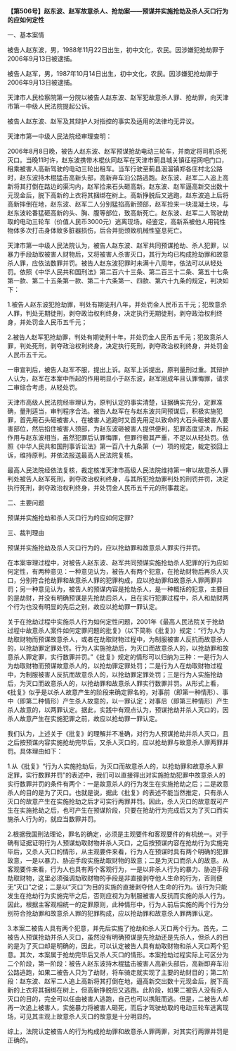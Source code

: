 **【第506号】赵东波、赵军故意杀人、抢劫案——预谋并实施抢劫及杀人灭口行为的应如何定性**

一、基本案情

被告人赵东波，男，1988年11月22日出生，初中文化，农民。因涉嫌犯抢劫罪于2006年9月13日被逮捕。

被告人赵军，男，1987年10月14日出生，初中文化，农民。因涉嫌犯抢劫罪于2006年9月13日被逮捕。

天津市人民检察院第一分院以被告人赵东波、赵军犯故意杀人罪、抢劫罪，向天津市第一中级人民法院提起公诉。

被告人赵东波、赵军及其辩护人对指控的事实及适用的法律均无异议。

天津市第一中级人民法院经审理查明：

2006年8月8日晚，被告人赵东波、赵军预谋抢劫电动三轮车，并商定将司机杀死灭口。当晚11时许，赵东波携带木棍伙同赵军在天津市蓟县城关镇征程网吧门口，租乘被害人高新驾驶的电动三轮出租车。当车行驶至蓟县洇溜镇郑各庄村北公路时，赵东波持木棍猛击高新头部，高新弃车沿公路逃跑。赵东波、赵军二人追上高新将其打倒在路边的渠沟内，赵军捡来石头砸高新。赵东波、赵军逼高新交出数十元现金后，脱下高新的上衣将其捆绑在树上。高新挣脱后又逃跑，赵东波追上后将高新摔倒在地，赵东波、赵军二人分别猛掐高新颈部，赵军捡来一块混凝土块，与赵东波轮番猛砸高新的头、胸、腹等部位，致高新死亡。赵东波、赵军二人驾驶劫取的电动三轮车（价值人民币3000元）逃离现场。经鉴定，高新系被他人用钝性物体多次打击身体致多脏器损伤，后合并扼颈致机械性窒息死亡。

天津市第一中级人民法院认为，被告人赵东波、赵军共同预谋抢劫、杀人犯罪，以暴力手段劫取被害人财物后，又将被害人杀害灭口，其行为均已构成抢劫罪和故意杀人罪，应依法数罪并罚。被告人赵东波犯罪时未满十八周年，依法可以从轻处罚。依照《中华人民共和国刑法》第二百六十三条、第二百三十二条、第五十七条第一款、第二十五条第一款、第二十六条第一、四款、第六十九条的规定，判决如下：

1.被告人赵东波犯抢劫罪，判处有期徒刑八年，并处罚金人民币五千元；犯故意杀人罪，判处无期徒刑，剥夺政治权利终身，决定执行无期徒刑，剥夺政治权利终身，并处罚金人民币五千元；

2.被告人赵军犯抢劫罪，判处有期徒刑十年，并处罚金人民币五千元；犯故意杀人罪，判处死刑，剥夺政治权利终身，决定执行死刑，剥夺政治权利终身，并处罚金人民币五千元。

一审宣判后，被告人赵军不服，提出上诉。赵军上诉提出，原判量刑过重。其辩护人认为，赵军在本案中所起的作用明显小于赵东波，赵军刚成年且认罪悔罪，请求二审综合考虑，从轻处罚。

天津市高级人民法院经审理认为，原判认定的事实清楚，证据确实充分，定罪准确，量刑适当，审判程序合法。被告人赵军在与赵东波共同预谋后，积极实施犯罪，首先用石头砸被害人，在被害人逃跑时又首先用足以致命的大石头砸被害人要害部位，然后掐住被害人颈部，为赵东波砸被害人提供便利，犯罪态度坚决，所起作用与赵东波相当，虽然犯罪后认罪悔罪，但罪行极其严重，不足以从轻处罚。依照《中华人民共和国刑事诉讼法》第一百八十九条第（一）项的规定，裁定驳回上诉，维持原判。并依法报送最高人民法院复核。

最高人民法院经依法复核，裁定核准天津市高级人民法院维持第一审以故意杀人罪判处被告人赵军死刑，剥夺政治权利终身，与其所犯抢劫罪判处的刑罚并罚，决定执行死刑，剥夺政治权利终身，并处罚金人民币五千元的刑事裁定。

二、主要问题

预谋并实施抢劫和杀人灭口行为的应如何定罪?

三、裁判理由

预谋并实施抢劫及杀人灭口行为的，应以抢劫罪和故意杀人罪实行并罚。

在本案审理过程中，对被告人赵东波、赵军共同预谋实施抢劫杀人犯罪的行为应如何定性，有两种意见：一种意见认为，被告人有两个犯意，在抢劫财物后再杀人灭口，分别符合抢劫罪和故意杀人罪的犯罪构成，应以抢劫罪和故意杀人罪两罪并罚；另一种意见认为，被告人的预谋内容是抢劫杀人，是一种概括的犯意，主要目的是劫财，并没有明确预谋是先抢劫后杀人，且在实行犯罪过程中，杀人和劫财两个行为也没有明显的先后之别，故应以抢劫罪一罪认定。

关于在抢劫过程中实施杀人行为如何定性问题，2001年《最高人民法院关于抢劫过程中故意杀人案件如何定罪问题的批复》（以下简称《批复》）规定：“行为人为劫取财物而预谋故意杀人，或者在劫取财物过程中，为制服被害人反抗而故意杀人的，以抢劫罪定罪处罚。行为人实施抢劫后，为灭口而故意杀人的，以抢劫罪和故意杀人罪定罪，实行数罪并罚。”《批复》规定的情形可以归纳为三种：一是行为人为劫取财物而预谋故意杀人的，以抢劫罪定罪处罚；二是行为人在劫取财物过程中，为制服被害人反抗而故意杀人的，以抢劫罪定罪处罚；三是行为人实施抢劫后，为灭口而故意杀人的，以抢劫罪和故意杀人罪实行数罪并罚。从形式上看，《批复》似乎是以杀人故意产生的阶段来确定罪名的，对事前（即第一种情形）、事中（即第二种情形）产生杀人故意的，以一罪认定；对事后（即第三种情形）产生杀人故意的，以两罪认定。据此，实践中有观点认为，预谋抢劫并杀人灭口的，因杀人故意产生在实施犯罪之前，故应以抢劫罪一罪认定。

我们认为，上述关于《批复》的理解并不准确，对行为人预谋抢劫并杀人灭口，且之后按预谋内容实施抢劫完毕后，又杀人灭口的，应以抢劫罪与故意杀人罪两罪并罚。具体理由如下：

1.从《批复》“行为人实施抢劫后，为灭口而故意杀人的，以抢劫罪和故意杀人罪定罪，实行数罪并罚”的表述中，我们可以直接得出对实施抢劫犯罪中故意杀人的实行数罪并罚的条件有两个：一是故意杀人的行为发生在实施抢劫之后；二是故意杀人的目的是为了灭口。也就是说，据此《批复》的表述不能当然推定，只有杀人灭口的故意产生在实施抢劫之后才可实行两罪并罚。因此，杀人灭口的故意既可产生在实施抢劫之后，也可产生在预谋阶段，只要在抢劫行为完成后又为了灭口而实施杀人行为的，就应当数罪并罚。

2.根据我国刑法理论，罪名的确定，必须是主观要件和客观要件的有机统一。对于确有证据证明行为人预谋劫取财物并杀人灭口，之后按预谋内容在抢劫行为实施完毕后，又杀人灭口的情形，从主观要件来看，行为人在预谋时具有两个明确的犯罪故意，一是以暴力、胁迫手段实施劫取财物的故意；二是为灭口而杀人的故意。从客观要件来看，行为人也具有两个客观行为，一是以非杀人行为的暴力、胁迫手段劫取财物，这里必须强调劫取财物的手段是非直接剥夺他人生命的行为，否则便无“灭口”之说；二是以“灭口”为目的实施的直接剥夺他人生命的行为。该行为只能发生在抢劫行为实施完毕之后，否则应视为为制服被害人反抗而实施的杀人行为。因此，根据主客观相统一的定罪原则，此种情形中，行为人前后实施的两个行为分别符合抢劫罪和故意杀人罪的犯罪构成，应以抢劫罪和故意杀人罪两罪认定。

3.本案二被告人具有两个犯意，并先后实施了抢劫和杀人灭口两个行为。首先，二被告人预谋抢劫并杀人灭口，虽然没有明确预谋是先抢劫还是先杀人，但杀人的目的是为了灭口却是明确的，因此，可以认定被告人具有劫取财物和杀人灭口两个犯意。其次，本案属于抢劫完毕后又杀人灭口的情形。本案抢劫过程实际上可区分为二个阶段，第一阶段：被告人赵东波持木棍猛击被害人高新头部后，高新即弃车沿公路逃跑，如果二被告人只为了劫财，将车骑走就实现了主要的劫财目的；第二阶段：赵东波、赵军二人追上高新将其打倒在地，逼高新交出数十元现金后，脱下高新的上衣将其捆绑在树上，但高新挣脱后又逃跑。此阶段，如果二被告人没有杀人灭口的目的，完全可以任由被害人逃跑，自己也可以携赃而逃。但是，二被告人却再一次追上被害人，实施暴力将被害人砸死，而后才驾驶劫取的电动三轮车逃离现场，可见其主观上故意杀人灭口的故意是十分明显的。

综上，法院认定被告人的行为构成抢劫罪和故意杀人罪两罪，对其实行两罪并罚是正确的。